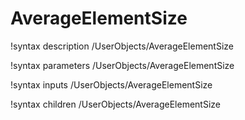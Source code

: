 <!-- MOOSE Documentation Stub: Remove this when content is added. -->

# AverageElementSize
!syntax description /UserObjects/AverageElementSize

!syntax parameters /UserObjects/AverageElementSize

!syntax inputs /UserObjects/AverageElementSize

!syntax children /UserObjects/AverageElementSize

